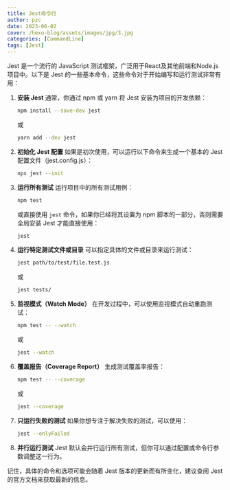 ```yaml
---
title: Jest命令行
author: pzc
date: 2023-06-02
cover: /hexo-blog/assets/images/jpg/3.jpg
categories: [CommandLine]
tags: [Jest]
---
```

Jest 是一个流行的 JavaScript 测试框架，广泛用于React及其他前端和Node.js项目中。以下是 Jest 的一些基本命令，这些命令对于开始编写和运行测试非常有用：

1. **安装 Jest**
   通常，你通过 npm 或 yarn 将 Jest 安装为项目的开发依赖：
   ```bash
   npm install --save-dev jest
   ```
   或
   ```bash
   yarn add --dev jest
   ```

2. **初始化 Jest 配置**
   如果是初次使用，可以运行以下命令来生成一个基本的 Jest 配置文件（jest.config.js）：
   ```bash
   npx jest --init
   ```

3. **运行所有测试**
   运行项目中的所有测试用例：
   ```bash
   npm test
   ```
   或直接使用 `jest` 命令，如果你已经将其设置为 npm 脚本的一部分，否则需要全局安装 Jest 才能直接使用：
   ```bash
   jest
   ```

4. **运行特定测试文件或目录**
   可以指定具体的文件或目录来运行测试：
   ```bash
   jest path/to/test/file.test.js
   ```
   或
   ```bash
   jest tests/
   ```

5. **监视模式（Watch Mode）**
   在开发过程中，可以使用监视模式自动重跑测试：
   ```bash
   npm test -- --watch
   ```
   或
   ```bash
   jest --watch
   ```

6. **覆盖报告（Coverage Report）**
   生成测试覆盖率报告：
   ```bash
   npm test -- --coverage
   ```
   或
   ```bash
   jest --coverage
   ```

7. **只运行失败的测试**
   如果你想专注于解决失败的测试，可以使用：
   ```bash
   jest --onlyFailed
   ```

8. **并行运行测试**
   Jest 默认会并行运行所有测试，但你可以通过配置或命令行参数调整这一行为。

记住，具体的命令和选项可能会随着 Jest 版本的更新而有所变化，建议查阅 Jest 的官方文档来获取最新的信息。